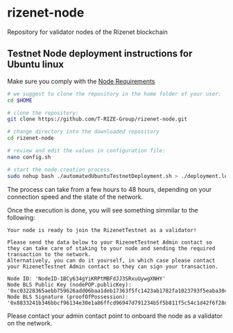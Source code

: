# rizenet-node
Repository for validator nodes of the Rizenet blockchain


## Testnet Node deployment instructions for Ubuntu linux

Make sure you comply with the [Node Requirements](https://docs.rizenet.io/docs/rizenet/Rizenet%20Blockchain/validators/node_requirements)

```bash
# we suggest to clone the repository in the home folder of your user:
cd $HOME

# clone the repository:
git clone https://github.com/T-RIZE-Group/rizenet-node.git

# change directory into the downloaded repository
cd rizenet-node

# review and edit the values in configuration file:
nano config.sh

# start the node creation process
sudo nohup bash ./automatedUbuntuTestnetDeployment.sh > ./deployment.log 2>&1 & tail -f ./deployment.log
```

The process can take from a few hours to 48 hours, depending on your connection speed and the state of the network.

Once the execution is done, you will see something simmilar to the following:

```
Your node is ready to join the RizenetTestnet as a validator!

Please send the data below to your RizenetTestnet Admin contact so they can take care of staking to your node and sending the required transaction to the network.
Alternatively, you can do it yourself, in which case please contact your RizenetTestnet Admin contact so they can sign your transaction.

Node ID: 'NodeID-1BCy634gYiKRPtMBFdJJ3SRxuUywgXNHY'
Node BLS Public Key (nodePOP.publicKey): '0xc03228365aebb759626add06baa1deb17363f5fc1423ab1782fa1023793f5eaba3042c96066d0f7a29ec65a2ccd09649'
Node BLS Signature (proofOfPossession): '0x8833241b346bbcf96134e30e1a86ffcd96947d791234b5f5b811f5c54c1d42f6f28d01b3899e650740Bd7779b0fd60a007ef85371aeb31e5ade71991770c7126709aeb17df22f85cf4b947999689e35c787f49a2ffcb0ff6788c4adcac681a3d'
```

Please contact your admin contact point to onboard the node as a validator on the network.
